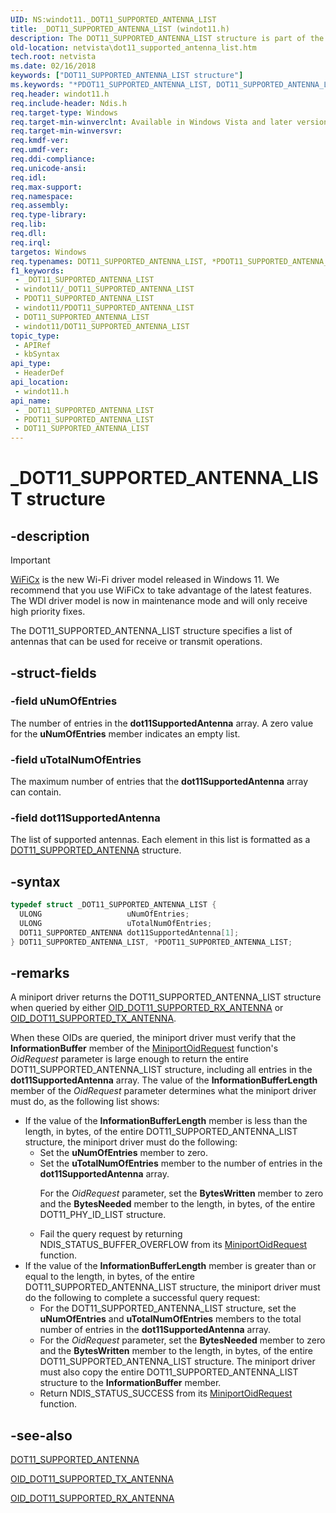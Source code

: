 ```yaml
---
UID: NS:windot11._DOT11_SUPPORTED_ANTENNA_LIST
title: _DOT11_SUPPORTED_ANTENNA_LIST (windot11.h)
description: The DOT11_SUPPORTED_ANTENNA_LIST structure is part of the Native 802.11 Wireless LAN interface, which is deprecated for Windows 10 and later.
old-location: netvista\dot11_supported_antenna_list.htm
tech.root: netvista
ms.date: 02/16/2018
keywords: ["DOT11_SUPPORTED_ANTENNA_LIST structure"]
ms.keywords: "*PDOT11_SUPPORTED_ANTENNA_LIST, DOT11_SUPPORTED_ANTENNA_LIST, DOT11_SUPPORTED_ANTENNA_LIST structure [Network Drivers Starting with Windows Vista], Native_802.11_data_types_5e735315-0745-4395-bf71-fe53a941daf8.xml, PDOT11_SUPPORTED_ANTENNA_LIST, PDOT11_SUPPORTED_ANTENNA_LIST structure pointer [Network Drivers Starting with Windows Vista], _DOT11_SUPPORTED_ANTENNA_LIST, netvista.dot11_supported_antenna_list, windot11/DOT11_SUPPORTED_ANTENNA_LIST, windot11/PDOT11_SUPPORTED_ANTENNA_LIST"
req.header: windot11.h
req.include-header: Ndis.h
req.target-type: Windows
req.target-min-winverclnt: Available in Windows Vista and later versions of the Windows operating   systems.
req.target-min-winversvr: 
req.kmdf-ver: 
req.umdf-ver: 
req.ddi-compliance: 
req.unicode-ansi: 
req.idl: 
req.max-support: 
req.namespace: 
req.assembly: 
req.type-library: 
req.lib: 
req.dll: 
req.irql: 
targetos: Windows
req.typenames: DOT11_SUPPORTED_ANTENNA_LIST, *PDOT11_SUPPORTED_ANTENNA_LIST
f1_keywords:
 - _DOT11_SUPPORTED_ANTENNA_LIST
 - windot11/_DOT11_SUPPORTED_ANTENNA_LIST
 - PDOT11_SUPPORTED_ANTENNA_LIST
 - windot11/PDOT11_SUPPORTED_ANTENNA_LIST
 - DOT11_SUPPORTED_ANTENNA_LIST
 - windot11/DOT11_SUPPORTED_ANTENNA_LIST
topic_type:
 - APIRef
 - kbSyntax
api_type:
 - HeaderDef
api_location:
 - windot11.h
api_name:
 - _DOT11_SUPPORTED_ANTENNA_LIST
 - PDOT11_SUPPORTED_ANTENNA_LIST
 - DOT11_SUPPORTED_ANTENNA_LIST
---
```


# _DOT11_SUPPORTED_ANTENNA_LIST structure


## -description

> [!Important]
> [WiFiCx](/windows-hardware/drivers/netcx/wifi-wdf-class-extension-wificx) is the new Wi-Fi driver model released in Windows 11. We recommend that you use WiFiCx to take advantage of the latest features. The WDI driver model is now in maintenance mode and will only receive high priority fixes.

The DOT11_SUPPORTED_ANTENNA_LIST structure specifies a list of antennas that can be used for receive
  or transmit operations.

## -struct-fields

### -field uNumOfEntries

The number of entries in the
     <b>dot11SupportedAntenna</b> array. A zero value for the
     <b>uNumOfEntries</b> member indicates an empty list.

### -field uTotalNumOfEntries

The maximum number of entries that the
     <b>dot11SupportedAntenna</b> array can contain.

### -field dot11SupportedAntenna

The list of supported antennas. Each element in this list is formatted as a
     <a href="..\windot11\ns-windot11-_dot11_supported_antenna.md">
     DOT11_SUPPORTED_ANTENNA</a> structure.

## -syntax

```cpp
typedef struct _DOT11_SUPPORTED_ANTENNA_LIST {
  ULONG                   uNumOfEntries;
  ULONG                   uTotalNumOfEntries;
  DOT11_SUPPORTED_ANTENNA dot11SupportedAntenna[1];
} DOT11_SUPPORTED_ANTENNA_LIST, *PDOT11_SUPPORTED_ANTENNA_LIST;
```

## -remarks

A miniport driver returns the DOT11_SUPPORTED_ANTENNA_LIST structure when queried by either
    <a href="/previous-versions/ms893804(v=msdn.10)">
    OID_DOT11_SUPPORTED_RX_ANTENNA</a> or
    <a href="/previous-versions/windows/embedded/ee484405(v=winembedded.80)">
    OID_DOT11_SUPPORTED_TX_ANTENNA</a>.

When these OIDs are queried, the miniport driver must verify that the
    <b>InformationBuffer</b> member of the
    <a href="..\ndis\nc-ndis-miniport_oid_request.md">MiniportOidRequest</a> function's
    <i>OidRequest</i> parameter is large enough to return the entire DOT11_SUPPORTED_ANTENNA_LIST structure,
    including all entries in the
    <b>dot11SupportedAntenna</b> array. The value of the
    <b>InformationBufferLength</b> member of the
    <i>OidRequest</i> parameter determines what the miniport driver must do, as the following list shows:

<ul>
<li>
If the value of the
      <b>InformationBufferLength</b> member is less than the length, in bytes, of the entire
      DOT11_SUPPORTED_ANTENNA_LIST structure, the miniport driver must do the following:

<ul>
<li>
Set the
        <b>uNumOfEntries</b> member to zero.

</li>
<li>
Set the
        <b>uTotalNumOfEntries</b> member to the number of entries in the
        <b>dot11SupportedAntenna</b> array.

For the
        <i>OidRequest</i> parameter, set the
        <b>BytesWritten</b> member to zero and the
        <b>BytesNeeded</b> member to the length, in bytes, of the entire DOT11_PHY_ID_LIST structure.

</li>
<li>
Fail the query request by returning NDIS_STATUS_BUFFER_OVERFLOW from its
        <a href="..\ndis\nc-ndis-miniport_oid_request.md">MiniportOidRequest</a> function.

</li>
</ul>
</li>
<li>
If the value of the
      <b>InformationBufferLength</b> member is greater than or equal to the length, in bytes, of the entire
      DOT11_SUPPORTED_ANTENNA_LIST structure, the miniport driver must do the following to complete a
      successful query request:

<ul>
<li>
For the DOT11_SUPPORTED_ANTENNA_LIST structure, set the
        <b>uNumOfEntries</b> and
        <b>uTotalNumOfEntries</b> members to the total number of entries in the
        <b>dot11SupportedAntenna</b> array.

</li>
<li>
For the
        <i>OidRequest</i> parameter, set the
        <b>BytesNeeded</b> member to zero and the
        <b>BytesWritten</b> member to the length, in bytes, of the entire DOT11_SUPPORTED_ANTENNA_LIST
        structure. The miniport driver must also copy the entire DOT11_SUPPORTED_ANTENNA_LIST structure to
        the
        <b>InformationBuffer</b> member.

</li>
<li>
Return NDIS_STATUS_SUCCESS from its
        <a href="..\ndis\nc-ndis-miniport_oid_request.md">MiniportOidRequest</a> function.

</li>
</ul>
</li>
</ul>

## -see-also

<a href="..\windot11\ns-windot11-_dot11_supported_antenna.md">DOT11_SUPPORTED_ANTENNA</a>



<a href="/previous-versions/windows/embedded/ee484405(v=winembedded.80)">OID_DOT11_SUPPORTED_TX_ANTENNA</a>



<a href="/previous-versions/ms893804(v=msdn.10)">OID_DOT11_SUPPORTED_RX_ANTENNA</a>

